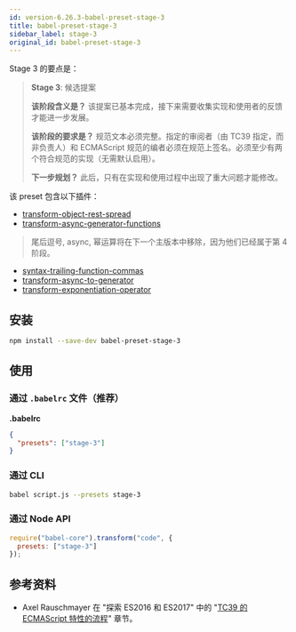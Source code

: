 ```yaml
---
id: version-6.26.3-babel-preset-stage-3
title: babel-preset-stage-3
sidebar_label: stage-3
original_id: babel-preset-stage-3
---
```


Stage 3 的要点是：

> **Stage 3**: 候选提案
>
> **该阶段含义是？** 该提案已基本完成，接下来需要收集实现和使用者的反馈才能进一步发展。
>
> **该阶段的要求是？** 规范文本必须完整。指定的审阅者（由 TC39 指定，而非负责人）和 ECMAScript 规范的编者必须在规范上签名。必须至少有两个符合规范的实现（无需默认启用）。
>
> **下一步规划？** 此后，只有在实现和使用过程中出现了重大问题才能修改。

该 preset 包含以下插件：

- [transform-object-rest-spread](babel-plugin-transform-object-rest-spread)
- [transform-async-generator-functions](babel-plugin-transform-async-generator-functions)

> 尾后逗号, async, 幂运算将在下一个主版本中移除，因为他们已经属于第 4 阶段。

- [syntax-trailing-function-commas](babel-plugin-syntax-trailing-function-commas)
- [transform-async-to-generator](babel-plugin-transform-async-to-generator)
- [transform-exponentiation-operator](babel-plugin-transform-exponentiation-operator)

## 安装

```sh
npm install --save-dev babel-preset-stage-3
```

## 使用

### 通过 `.babelrc` 文件（推荐）

**.babelrc**

```json
{
  "presets": ["stage-3"]
}
```

### 通过 CLI

```sh
babel script.js --presets stage-3
```

### 通过 Node API

```javascript
require("babel-core").transform("code", {
  presets: ["stage-3"]
});
```

## 参考资料

- Axel Rauschmayer 在 "探索 ES2016 和 ES2017" 中的 "[TC39 的 ECMAScript 特性的流程](http://exploringjs.com/es2016-es2017/ch_tc39-process.html)" 章节。
